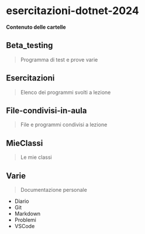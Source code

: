 # esercitazioni-dotnet-2024

**Contenuto delle cartelle**

## Beta_testing

> Programma di test e prove varie

## Esercitazioni

> Elenco dei programmi svolti a lezione

## File-condivisi-in-aula

> File e programmi condivisi a lezione 

## MieClassi

> Le mie classi 

## Varie

> Documentazione personale

- Diario 
- Git
- Markdown
- Problemi
- VSCode
